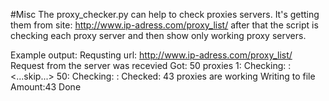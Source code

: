 #Misc
The proxy_checker.py can help to check proxies servers.
It's getting them from site: http://www.ip-adress.com/proxy_list/
after that the script is checking each proxy server and 
then show only working proxy servers.


Example output:
  Requsting url: http://www.ip-adress.com/proxy_list/
  Request from the server was recevied
  Got: 50 proxies
  1: Checking: <addr>:<port>
   <...skip...>
  50: Checking: <addr>:<port>
  Checked: 43 proxies are working
  Writing to file
  Amount:43
  Done
